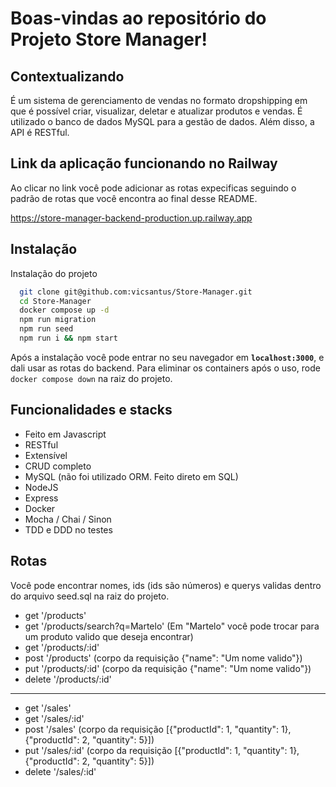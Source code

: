 # Boas-vindas ao repositório do Projeto Store Manager!

## Contextualizando

É um sistema de gerenciamento de vendas no formato dropshipping em que é possível criar, visualizar, deletar e atualizar produtos e vendas. É utilizado o banco de dados MySQL para a gestão de dados. Além disso, a API é RESTful.

## Link da aplicação funcionando no Railway

Ao clicar no link você pode adicionar as rotas expecificas seguindo o padrão de rotas que você encontra ao final desse README.

https://store-manager-backend-production.up.railway.app

## Instalação

Instalação do projeto

```bash
  git clone git@github.com:vicsantus/Store-Manager.git
  cd Store-Manager
  docker compose up -d
  npm run migration
  npm run seed
  npm run i && npm start
```

Após a instalação você pode entrar no seu navegador em **`localhost:3000`**, e dali usar as rotas do backend.
Para eliminar os containers após o uso, rode `docker compose down` na raiz do projeto.

## Funcionalidades e stacks

- Feito em Javascript
- RESTful
- Extensível
- CRUD completo
- MySQL (não foi utilizado ORM. Feito direto em SQL)
- NodeJS
- Express
- Docker
- Mocha / Chai / Sinon
- TDD e DDD no testes

## Rotas

Você pode encontrar nomes, ids (ids são números) e querys validas dentro do arquivo seed.sql na raiz do projeto.

- get '/products'
- get '/products/search?q=Martelo' (Em "Martelo" você pode trocar para um produto valido que deseja encontrar)
- get '/products/:id'
- post '/products' (corpo da requisição {"name": "Um nome valido"})
- put '/products/:id' (corpo da requisição {"name": "Um nome valido"})
- delete '/products/:id'

---

- get '/sales'
- get '/sales/:id'
- post '/sales' (corpo da requisição [{"productId": 1, "quantity": 1}, {"productId": 2, "quantity": 5}])
- put '/sales/:id' (corpo da requisição [{"productId": 1, "quantity": 1}, {"productId": 2, "quantity": 5}])
- delete '/sales/:id'

